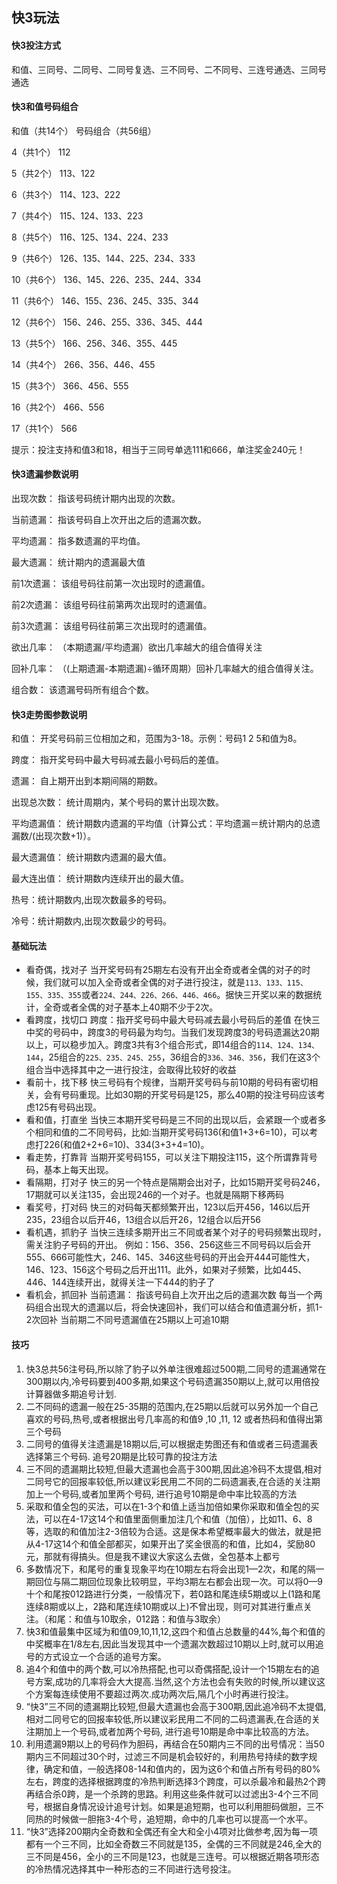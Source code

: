 ## 快3玩法
#### 快3投注方式
和值、三同号、二同号、二同号复选、三不同号、二不同号、三连号通选、三同号通选
#### 快3和值号码组合
和值（共14个）    号码组合（共56组）   

4（共1个）    112    

5（共2个）    113、122    

6（共3个）    114、123、222    

7（共4个）    115、124、133、223    

8（共5个）    116、125、134、224、233    

9（共6个）    126、135、144、225、234、333    

10（共6个）    136、145、226、235、244、334    

11（共6个）    146、155、236、245、335、344    

12（共6个）    156、246、255、336、345、444    

13（共5个）    166、256、346、355、445    

14（共4个）    266、356、446、455    

15（共3个）    366、456、555    

16（共2个）    466、556    

17（共1个）    566    

提示：投注支持和值3和18，相当于三同号单选111和666，单注奖金240元！ 
#### 快3遗漏参数说明
出现次数： 指该号码统计期内出现的次数。

当前遗漏： 指该号码自上次开出之后的遗漏次数。

平均遗漏： 指多数遗漏的平均值。

最大遗漏： 统计期内的遗漏最大值

前1次遗漏： 该组号码往前第一次出现时的遗漏值。

前2次遗漏： 该组号码往前第两次出现时的遗漏值。

前3次遗漏： 该组号码往前第三次出现时的遗漏值。

欲出几率： （本期遗漏/平均遗漏）欲出几率越大的组合值得关注

回补几率： （(上期遗漏-本期遗漏)÷循环周期）回补几率越大的组合值得关注。

组合数： 该遗漏号码所有组合个数。
#### 快3走势图参数说明
和值： 开奖号码前三位相加之和，范围为3-18。示例：号码1 2 5和值为8。

跨度： 指开奖号码中最大号码减去最小号码后的差值。

遗漏： 自上期开出到本期间隔的期数。

出现总次数： 统计周期内，某个号码的累计出现次数。

平均遗漏值： 统计期数内遗漏的平均值（计算公式：平均遗漏＝统计期内的总遗漏数/(出现次数+1)）。

最大遗漏值： 统计期数内遗漏的最大值。

最大连出值： 统计期数内连续开出的最大值。

热号：统计期数内,出现次数最多的号码。

冷号：统计期数内,出现次数最少的号码。
#### 基础玩法
* 看奇偶，找对子
当开奖号码有25期左右没有开出全奇或者全偶的对子的时候，我们就可以加入全奇或者全偶的对子进行投注，就是`113、133、115、155、335、355`或者`224、244、226、266、446、466`。据快三开奖以来的数据统计，全奇或者全偶的对子基本上40期不少于2次。
* 看跨度，找切口
跨度：指开奖号码中最大号码减去最小号码后的差值
在快三中奖的号码中，跨度3的号码最为均匀。当我们发现跨度3的号码遗漏达20期以上，可以稳步加入。跨度3共有3个组合形式，即14组合的`114、124、134、144`，25组合的`225、235、245、255`，36组合的`336、346、356`，我们在这3个组合当中选择其中之一进行投注，会取得比较好的收益
* 看前十，找下移
快三号码有个规律，当期开奖号码与前10期的号码有密切相关，会有号码重现。比如30期的开奖号码是125，那么40期的投注号码应该考虑125有号码出现。
* 看和值，打直坐
当快三本期开奖号码是三不同的出现以后，会紧跟一个或者多个相同和值的二不同号码，比如:当期开奖号码136(和值1+3+6=10)，可以考虑打226(和值2+2+6=10)、334(3+3+4=10)。
* 看走势，打靠背
当期开奖号码155，可以关注下期投注115，这个所谓靠背号码，基本上每天出现。
* 看隔期，打对子
快三的另一个特点是隔期会出对子，比如15期开奖号码246，17期就可以关注135，会出现246的一个对子。也就是隔期下移两码
* 看奖号，打对码
快三的对码每天都频繁开出，123以后开456，146以后开235，23组合以后开46，13组合以后开26，12组合以后开56
* 看机遇，抓豹子
当快三连续多期开出三不同或者某个对子的号码频繁出现时，需关注豹子号码的开出。
例如：156、356、256这些三不同号码以后会开555、666可能性大，246、145、346这些号码的开出会开444可能性大，146、123、156这个号码之后开出111。此外，如果对子频繁，比如445、446、144连续开出，就得关注一下444的豹子了
* 看机会，抓回补
当前遗漏： 指该号码自上次开出之后的遗漏次数
每当一个两码组合出现大的遗漏以后，将会快速回补，我们可以结合和值遗漏分析，抓1-2次回补
当前期二不同号遗漏值在25期以上可追10期
#### 技巧
1. 快3总共56注号码,所以除了豹子以外单注很难超过500期,二同号的遗漏通常在300期以内,冷号码要到400多期,如果这个号码遗漏350期以上,就可以用倍投计算器做多期追号计划.
2. 二不同码的遗漏一般在25-35期的范围内,在25期以后就可以另外加一个自己喜欢的号码,热号,或者根据出号几率高的和值9 ,10 ,11, 12 或者热码和值得出第三个号码
3. 二同号的值得关注遗漏是18期以后,可以根据走势图还有和值或者三码遗漏表选择第三个号码. 追号20期是比较可靠的投注方法
4. 三不同的遗漏期比较短,但最大遗漏也会高于300期,因此追冷码不太提倡,相对二同号它的回报率较低,所以建议彩民用二不同的二码遗漏表,在合适的关注期加上一个号码,或者加里两个号码, 进行追号10期是命中率比较高的方法
5. 采取和值全包的买法，可以在1-3个和值上适当加倍如果你采取和值全包的买法，可以在4-17这14个和值里面侧重加注几个和值（加倍），比如11、6、8等，选取的和值加注2-3倍较为合适。这是保本希望概率最大的做法，就是把从4-17这14个和值全部都买，如果开出了奖金很高的和值，比如4，奖励80元，那就有得搞头。但是我不建议大家这么去做，全包基本上都亏
6. 多数情况下，和尾号的重复现象平均在10期左右将会出现1—2次，和尾的隔一期回位与隔二期回位现象比较明显，平均3期左右都会出现一次。可以将0—9十个和尾按012路进行分类，一般情况下，若0路和尾连续5期或以上(1路和尾连续8期或以上，2路和尾连续10期或以上)不曾出现，则可对其进行重点关注。（和尾：和值与10取余，012路：和值与3取余）
7. 快3和值最集中区域为和值09,10,11,12,这四个和值占总数量的44%,每个和值的中奖概率在1/8左右,因此当发现其中一个遗漏次数超过10期以上时,就可以用追号的方式设立一个合适的追号方案。
8. 追4个和值中的两个数,可以冷热搭配,也可以奇偶搭配,设计一个15期左右的追号方案,成功的几率将会大大提高.当然,这个方法也会有失败的时候,所以建议这个方案每连续使用不要超过两次.成功两次后,隔几个小时再进行投注。
9. “快3”三不同的遗漏期比较短,但最大遗漏也会高于300期,因此追冷码不太提倡,相对二同号它的回报率较低,所以建议彩民用二不同的二码遗漏表,在合适的关注期加上一个号码,或者加两个号码, 进行追号10期是命中率比较高的方法。
10. 利用遗漏9期以上的号码作为胆码，再结合在50期内三不同的出号情况：当50期内三不同超过30个时，过滤三不同是机会较好的，利用热号持续的数字规律，确定和值，一般选择08-14和值内的，因为这6个和值占所有号码的80%左右，跨度的选择根据跨度的冷热判断选择3个跨度，可以杀最冷和最热2个跨再结合杀0跨，是一个杀跨的思路。利用这些条件就可以过滤出3-4个三不同号，根据自身情况设计追号计划。如果是追短期，也可以利用胆码做胆，三不同热的时候做一胆拖3-4个号，追短期，命中的几率也可以提高一个水平。
11. “快3”选择200期内全奇数和全偶还有全大和全小4项对比做参考,因为每一项都有一个三不同，比如全奇数三不同就是135，全偶的三不同就是246,全大的三不同是456，全小的三不同是123，也就是三连号。可以根据近期各项形态的冷热情况选择其中一种形态的三不同进行选号投注。
